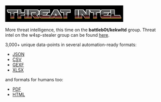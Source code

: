 ![threat_intel](threat_intel.png)

More threat intelligence, this time on the **battleb0t/kekwltd** group. Threat intel on the w4sp-stealer group can be found [here](https://github.com/reconSuave/w4sp-threat-intel).

3,000+ unique data-points in several automation-ready formats:


- [JSON](https://raw.githubusercontent.com/reconSuave/battleb0t-threat-intel/main/reports/Battleb0t-report.json)
- [CSV](https://raw.githubusercontent.com/reconSuave/battleb0t-threat-intel/main/reports/Battleb0t-report.csv)
- [GEXF](https://raw.githubusercontent.com/reconSuave/battleb0t-threat-intel/main/reports/Battleb0t-report.gexf)
- [XLSX](https://raw.githubusercontent.com/reconSuave/battleb0t-threat-intel/main/reports/Battleb0t-report.xlsx)

and formats for humans too:

- [PDF](https://raw.githubusercontent.com/reconSuave/battleb0t-threat-intel/main/reports/Battleb0t-report.pdf)
- [HTML](https://raw.githubusercontent.com/reconSuave/battleb0t-threat-intel/main/reports/Battleb0t-report.html)
